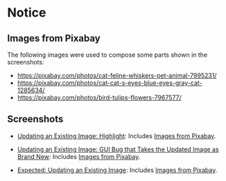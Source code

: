 # Notice

## Images from Pixabay

The following images were used to compose some parts shown in the screenshots:

- https://pixabay.com/photos/cat-feline-whiskers-pet-animal-7995231/
- https://pixabay.com/photos/cat-cat-s-eyes-blue-eyes-gray-cat-1285634/
- https://pixabay.com/photos/bird-tulips-flowers-7967577/

## Screenshots

- [Updating an Existing Image: Highlight](updating-an-existing-image-.-highlight.png):
  Includes [Images from Pixabay](#images-from-pixabay).

- [Updating an Existing Image: GUI Bug that Takes the Updated Image as Brand New](updating-an-existing-image-.-gui-bug-that-takes-the-updated-image-as-brand-new.png):
  Includes [Images from Pixabay](#images-from-pixabay).

- [Expected: Updating an Existing Image](expected-.-updating-an-existing-image.png):
  Includes [Images from Pixabay](#images-from-pixabay).
